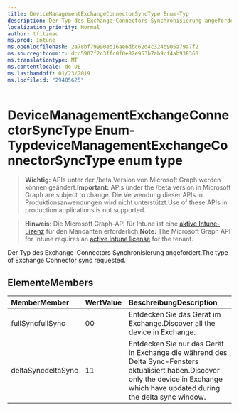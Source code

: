 ```yaml
---
title: DeviceManagementExchangeConnectorSyncType Enum-Typ
description: Der Typ des Exchange-Connectors Synchronisierung angefordert.
localization_priority: Normal
author: tfitzmac
ms.prod: Intune
ms.openlocfilehash: 2a78bf79990eb16ae6dbc62d4c324b905a79a7f2
ms.sourcegitcommit: dcc5907f2c3ffc0f0e82e953b7ab9cf4ab938360
ms.translationtype: MT
ms.contentlocale: de-DE
ms.lasthandoff: 01/23/2019
ms.locfileid: "29405625"
---
```

# <a name="devicemanagementexchangeconnectorsynctype-enum-type"></a><span data-ttu-id="d0d7f-103">DeviceManagementExchangeConnectorSyncType Enum-Typ</span><span class="sxs-lookup"><span data-stu-id="d0d7f-103">deviceManagementExchangeConnectorSyncType enum type</span></span>

> <span data-ttu-id="d0d7f-104">**Wichtig:** APIs unter der /beta Version von Microsoft Graph werden können geändert.</span><span class="sxs-lookup"><span data-stu-id="d0d7f-104">**Important:** APIs under the /beta version in Microsoft Graph are subject to change.</span></span> <span data-ttu-id="d0d7f-105">Die Verwendung dieser APIs in Produktionsanwendungen wird nicht unterstützt.</span><span class="sxs-lookup"><span data-stu-id="d0d7f-105">Use of these APIs in production applications is not supported.</span></span>

> <span data-ttu-id="d0d7f-106">**Hinweis:** Die Microsoft Graph-API für Intune ist eine [aktive Intune-Lizenz](https://go.microsoft.com/fwlink/?linkid=839381) für den Mandanten erforderlich.</span><span class="sxs-lookup"><span data-stu-id="d0d7f-106">**Note:** The Microsoft Graph API for Intune requires an [active Intune license](https://go.microsoft.com/fwlink/?linkid=839381) for the tenant.</span></span>

<span data-ttu-id="d0d7f-107">Der Typ des Exchange-Connectors Synchronisierung angefordert.</span><span class="sxs-lookup"><span data-stu-id="d0d7f-107">The type of Exchange Connector sync requested.</span></span>

## <a name="members"></a><span data-ttu-id="d0d7f-108">Elemente</span><span class="sxs-lookup"><span data-stu-id="d0d7f-108">Members</span></span>
|<span data-ttu-id="d0d7f-109">Member</span><span class="sxs-lookup"><span data-stu-id="d0d7f-109">Member</span></span>|<span data-ttu-id="d0d7f-110">Wert</span><span class="sxs-lookup"><span data-stu-id="d0d7f-110">Value</span></span>|<span data-ttu-id="d0d7f-111">Beschreibung</span><span class="sxs-lookup"><span data-stu-id="d0d7f-111">Description</span></span>|
|:---|:---|:---|
|<span data-ttu-id="d0d7f-112">fullSync</span><span class="sxs-lookup"><span data-stu-id="d0d7f-112">fullSync</span></span>|<span data-ttu-id="d0d7f-113">0</span><span class="sxs-lookup"><span data-stu-id="d0d7f-113">0</span></span>|<span data-ttu-id="d0d7f-114">Entdecken Sie das Gerät im Exchange.</span><span class="sxs-lookup"><span data-stu-id="d0d7f-114">Discover all the device in Exchange.</span></span>|
|<span data-ttu-id="d0d7f-115">deltaSync</span><span class="sxs-lookup"><span data-stu-id="d0d7f-115">deltaSync</span></span>|<span data-ttu-id="d0d7f-116">1</span><span class="sxs-lookup"><span data-stu-id="d0d7f-116">1</span></span>|<span data-ttu-id="d0d7f-117">Entdecken Sie nur das Gerät in Exchange die während des Delta Sync-Fensters aktualisiert haben.</span><span class="sxs-lookup"><span data-stu-id="d0d7f-117">Discover only the device in Exchange which have updated during the delta sync window.</span></span>|




